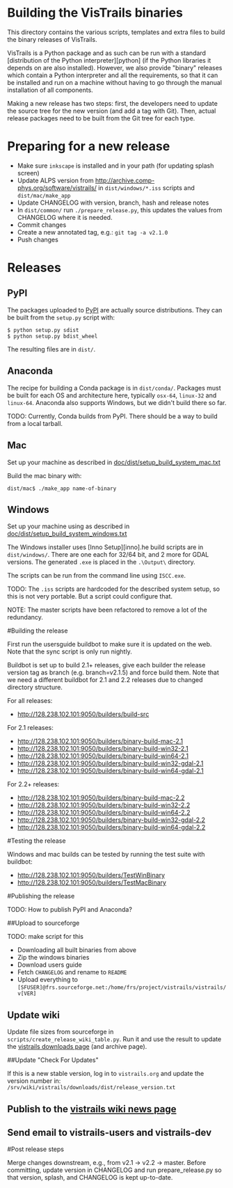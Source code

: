# Building the VisTrails binaries

This directory contains the various scripts, templates and extra files to build
the binary releases of VisTrails.

VisTrails is a Python package and as such can be run with a standard
[distribution of the Python interpreter][python] (if the Python libraries it
depends on are also installed). However, we also provide "binary" releases
which contain a Python interpreter and all the requirements, so that it can be
installed and run on a machine without having to go through the manual
installation of all components.

Making a new release has two steps: first, the developers need to update the
source tree for the new version (and add a tag with Git). Then, actual release
packages need to be built from the Git tree for each type.

# Preparing for a new release

* Make sure `inkscape` is installed and in your path (for updating splash screen)
* Update ALPS version from http://archive.comp-phys.org/software/vistrails/
  in `dist/windows/*.iss` scripts and `dist/mac/make_app`
* Update CHANGELOG with version, branch, hash and release notes
* In `dist/common/` run `./prepare_release.py`, this updates the values
  from CHANGELOG where it is needed.
* Commit changes
* Create a new annotated tag, e.g.: `git tag -a v2.1.0`
* Push changes

# Releases

## PyPI

The packages uploaded to [PyPI](pypi) are actually source distributions. They
can be built from the `setup.py`  script with:

    $ python setup.py sdist
    $ python setup.py bdist_wheel

The resulting files are in `dist/`.

## Anaconda

The recipe for building a Conda package is in `dist/conda/`. Packages must be
built for each OS and architecture here, typically `osx-64`, `linux-32` and
`linux-64`. Anaconda also supports Windows, but we didn't build there so far.

TODO: Currently, Conda builds from PyPI. There should be a way to build from a
local tarball.

## Mac

Set up your machine as described in [doc/dist/setup_build_system_mac.txt](doc/dist/setup_build_system_mac.txt)

Build the mac binary with:

    dist/mac$ ./make_app name-of-binary

## Windows

Set up your machine using as described in [doc/dist/setup_build_system_windows.txt](doc/dist/setup_build_system_windows.txt)

The Windows installer uses [Inno Setup][inno].he build scripts are in
`dist/windows/`. There are one each for 32/64 bit, and 2 more for GDAL versions.
The generated `.exe` is placed in the `.\Output\` directory.

The scripts can be run from the command line using `ISCC.exe`.

TODO: The `.iss` scripts are hardcoded for the described system setup, so this
is not very portable. But a script could configure that.

NOTE: The master scripts have been refactored to remove a lot of the redundancy.

#Building the release

First run the usersguide buildbot to make sure it is updated on the web. Note
that the sync script is only run nightly.

Buildbot is set up to build 2.1+ releases, give each builder the release
version tag as branch (e.g. branch=v2.1.5) and force build them. Note that we need
a different buildbot for 2.1 and 2.2 releases due to changed directory structure.

For all releases:

* http://128.238.102.101:9050/builders/build-src

For 2.1 releases:

* http://128.238.102.101:9050/builders/binary-build-mac-2.1
* http://128.238.102.101:9050/builders/binary-build-win32-2.1
* http://128.238.102.101:9050/builders/binary-build-win64-2.1
* http://128.238.102.101:9050/builders/binary-build-win32-gdal-2.1
* http://128.238.102.101:9050/builders/binary-build-win64-gdal-2.1

For 2.2+ releases:

* http://128.238.102.101:9050/builders/binary-build-mac-2.2
* http://128.238.102.101:9050/builders/binary-build-win32-2.2
* http://128.238.102.101:9050/builders/binary-build-win64-2.2
* http://128.238.102.101:9050/builders/binary-build-win32-gdal-2.2
* http://128.238.102.101:9050/builders/binary-build-win64-gdal-2.2

#Testing the release

Windows and mac builds can be tested by running the test suite with buildbot:

*  http://128.238.102.101:9050/builders/TestWinBinary
*  http://128.238.102.101:9050/builders/TestMacBinary

#Publishing the release

TODO: How to publish PyPI and Anaconda?

##Upload to sourceforge

TODO: make script for this

* Downloading all built binaries from above
* Zip the windows binaries
* Download users guide
* Fetch `CHANGELOG` and rename to `README`
* Upload everything to `[SFUSER]@frs.sourceforge.net:/home/frs/project/vistrails/vistrails/v[VER]`

## Update wiki
Update file sizes from sourceforge in `scripts/create_release_wiki_table.py`.
Run it and use the result to update the
[vistrails downloads page](http://www.vistrails.org/index.php/Downloads) (and archive page).

##Update "Check For Updates"

If this is a new stable version, log in to `vistrails.org` and update the version number in:
`/srv/wiki/vistrails/downloads/dist/release_version.txt`

## Publish to the [vistrails wiki news page](http://www.vistrails.org/index.php/Main_Page)

## Send email to vistrails-users and vistrails-dev

#Post release steps

Merge changes downstream, e.g., from v2.1 -> v2.2 -> master. Before committing, update version
in CHANGELOG and run prepare_release.py so that version, splash, and CHANGELOG is kept up-to-date.